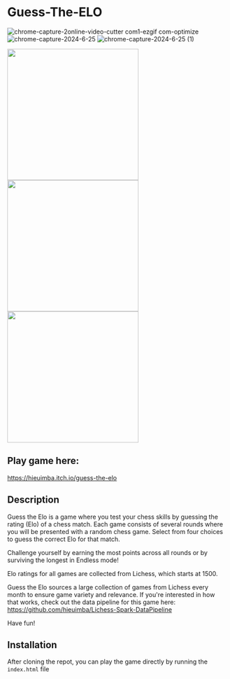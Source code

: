 # Guess-The-ELO
![chrome-capture-2online-video-cutter com1-ezgif com-optimize](https://github.com/user-attachments/assets/db7e60fb-5c5b-45f9-b825-11e91920d04d)
![chrome-capture-2024-6-25](https://github.com/user-attachments/assets/22439375-7ff7-4d54-9587-2025f117a835)
![chrome-capture-2024-6-25 (1)](https://github.com/user-attachments/assets/aaa6f225-e1e7-4b4c-b136-f47646edc3ad)

<p float="left">
  <img src="https://github.com/user-attachments/assets/db7e60fb-5c5b-45f9-b825-11e91920d04d" width="300" />
  <img src="https://github.com/user-attachments/assets/22439375-7ff7-4d54-9587-2025f117a835" width="300" /> 
  <img src="https://github.com/user-attachments/assets/aaa6f225-e1e7-4b4c-b136-f47646edc3ad" width="300" />
</p>

## Play game here:
https://hieuimba.itch.io/guess-the-elo

## Description
Guess the Elo is a game where you test your chess skills by guessing the rating (Elo) of a chess match. Each game consists of several rounds where you will be presented with a random chess game. Select from four choices to guess the correct Elo for that match.

Challenge yourself by earning the most points across all rounds or by surviving the longest in Endless mode!

Elo ratings for all games are collected from Lichess, which starts at 1500.

Guess the Elo sources a large collection of games from Lichess every month to ensure game variety and relevance. If you're interested in how that works, check out the data pipeline for this game here: https://github.com/hieuimba/Lichess-Spark-DataPipeline

Have fun!

## Installation
After cloning the repot, you can play the game directly by running the `index.html` file
